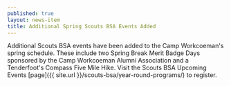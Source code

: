 ```yaml
---
published: true
layout: news-item
title: Additional Spring Scouts BSA Events Added
---
```


Additional Scouts BSA events have been added to the Camp Workcoeman's spring schedule. These include two Spring Break Merit Badge Days sponsored by the Camp Workcoeman Alumni Association and a Tenderfoot's Compass Five Mile Hike. Visit the Scouts BSA Upcoming Events [page]({{ site.url }}/scouts-bsa/year-round-programs/) to register.
